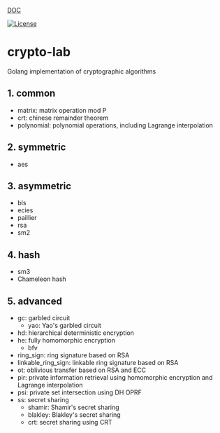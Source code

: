 [DOC](https://hongyanwang.github.io/crypto-lab/)

[![License](https://img.shields.io/badge/license-Apache%202-blue.svg)](LICENSE)

# crypto-lab
Golang implementation of cryptographic algorithms 

## 1. common
- matrix: matrix operation mod P
- crt: chinese remainder theorem
- polynomial: polynomial operations, including Lagrange interpolation

## 2. symmetric
- aes

## 3. asymmetric
- bls
- ecies
- paillier
- rsa
- sm2

## 4. hash
- sm3
- Chameleon hash

## 5. advanced
- gc: garbled circuit
  - yao: Yao's garbled circuit
- hd: hierarchical deterministic encryption
- he: fully homomorphic encryption
  - bfv
- ring_sign: ring signature based on RSA
- linkable_ring_sign: linkable ring signature based on RSA
- ot: oblivious transfer based on RSA and ECC
- pir: private information retrieval using homomorphic encryption and Lagrange interpolation
- psi: private set intersection using DH OPRF
- ss: secret sharing
  - shamir: Shamir's secret sharing
  - blakley: Blakley's secret sharing
  - crt: secret sharing using CRT
